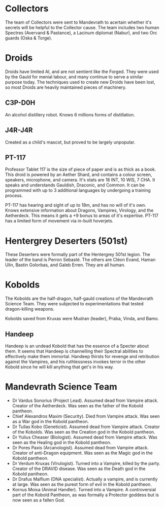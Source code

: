 # Collectors

The team of Collectors were sent to Mandevrath to acertain whether it's secrets will be helpful to the Collector cause. The team includes two human Spectres (Avervand & Pastance), a Lacinum diplomat (Nabur), and two Orc guards (Oska & Torge).

# Droids

Droids have limited AI, and are not sentient like the Forged. They were used by the Gauld for menial labour, and many continue to serve a similar purpose today. The techniques used to create new Droids have been lost, so most Droids are heavily maintained pieces of machinery.

## C3P-D0H

An alcohol distillery robot. Knows 6 millions forms of distillation.

## J4R-J4R

Created as a child's mascot, but proved to be largely unpopular.

## PT-117

Professor Tablet 117 is the size of piece of paper and is as thick as a book. This droid is powered by an Aether Shard, and contains a colour screen, speakers, microphone, and camera. It's stats are 18 INT, 10 WIS, 7 CHA. It speaks and understands Gauldish, Draconic, and Common. It can be programmed with up to 3 additional languages by undergoing a training process.

PT-117 has hearing and sight of up to 18m, and has no will of it's own. Knows extensive information about Dragons, Vampires, Virology, and the Aetherdeck. This means it gets a +9 bonus to areas of it's expertise. PT-117 has a limited form of movement via in-built hoverjets.

# Hentergrey Deserters (501st)

These Deserters were formally part of the Hentergrey 501st legion. The leader of the band is Perron Sebasté. The others are Cléon Evand, Haman Ulin, Bastin Golorbas, and Galeb Erren. They are all human.

# Kobolds

The Kobolds are the half-dragon, half-gauld creations of the Mandevrath Science Team. They were subjected to experimentations that tested dragon-killing weapons.

Kobolds saved from Kruxas were Mudran (leader), Praba, Vinda, and Bamo.

## Handeep

Handeep is an undead Kobold that has the essence of a Specter about them. It seems that Handeep is channelling their Spectral abilities to effectively make them immortal. Handeep thirsts for revenge and retribution against the Vampires, and his ruthlessness invokes terror in the other Kobold since he will kill anything that get's in his way.

# Mandevrath Science Team

- Dr Vardus Sonorius (Project Lead). Assumed dead from Vampire attack. Creator of the Aetherdeck. Was seen as the father of the Kobold pantheon.
- Chief Alexandros Maxim (Security). Died from Vampire attack. Was seen as a War god in the Kobold pantheon.
- Dr Tullas Kobo (Geneticist). Assumed dead from Vampire attack. Creator of the Kobolds. Was seen as the Creation god in the Kobold pantheon.
- Dr Yulius Cheaser (Biologist). Assumed dead from Vampire attack. Was seen as the Healing god in the Kobold pantheon.
- Dr Pores Paxis (Arcanologist). Assumed dead from Vampire attack. Creator of anti-Dragon equipment. Was seen as the Magic god in the Kobold pantheon.
- Dr Verdum Kruxas (Virulogist). Turned into a Vampire, killed by the party. Creator of the DRAVID disease. Was seen as the Death god in the Kobold pantheon.
- Dr Drafus Malfium (DNA specialist). Actually a vampire, and is currently at large. Was seen as the purest form of evil in the Kobold pantheon.
- Kornus Moixa (Animal Handler). Turned into a Vampire. A controversial part of the Kobold Pantheon, as was formally a Protector goddess but is now seen as a fallen God.